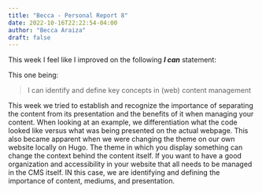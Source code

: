 ```yaml
---
title: "Becca - Personal Report 8"
date: 2022-10-16T22:22:54-04:00
author: "Becca Araiza"
draft: false
---
```

This week I feel like I improved on the following ***I can*** statement:

This one being:

>I can identify and define key concepts in (web) content management

This week we tried to establish and recognize the importance of separating the content from its presentation and the benefits of it when managing your content. When looking at an example, we differentiation what the code looked like versus what was being presented on the actual webpage. This also became apparent when we were changing the theme on our own website locally on Hugo. The theme in which you display something can change the context behind the content itself. If you want to have a good organization and accessibility in your website that all needs to be managed in the CMS itself. IN this case, we are identifying and defining the importance of content, mediums, and presentation.
